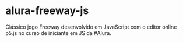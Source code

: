 # alura-freeway-js
Clássico jogo Freeway desenvolvido em JavaScript com o editor online p5.js no curso de iniciante em JS da #Alura.

